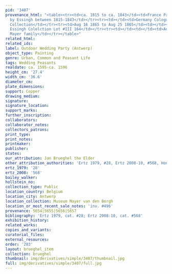 ```yaml
---
pid: '3407'
provenance_html: "<table><tr><td>ca. 1815 to ca. 1843</td><td>France Paris</td><td>Acquired
  by Essingh between 1815-1843</td></tr><tr><td></td><td>Germany Cologne</td><td>Essingh
  Collection</td></tr><tr><td>Aug 16 1865 to Aug 25 1865</td><td></td><td>Sale from
  Essingh Colelction Lot #III 164</td></tr><tr><td></td><td></td><td>Acquired by the
  Mayer family</td></tr></table>"
related_html: 
related_ids: 
label: Outdoor Wedding Party (Antwerp)
object_type: Painting
genre: Urban, Common and Peasant Life
tags: Wedding Peasants
realdate: ca. 1595-ca. 1596
height_cm: '27.4'
width_cm: '36.6'
diameter_cm: 
plate_dimensions: 
support: Copper
drawing_medium: 
signature: 
signature_location: 
support_marks: 
further_inscription: 
collaborators: 
collaborator_notes: 
collectors_patrons: 
print_type: 
print_notes: 
printmaker: 
publisher: 
states: 
our_attribution: Jan Brueghel the Elder
other_attribution_authorities: 'Ertz 1979, #28, Ertz 2008-10, #568, Honig database'
ertz_1979: '28'
ertz_2008: '568'
bailey_walker: 
hollstein_no: 
collection_type: Public
location_country: Belgium
location_city: Antwerp
location_collection: Museum Mayer van den Bergh
location_or_most_recent_sale_notes: 'inv. #496'
provenance: 5654|5655|5656|5657
bibliography: 'Ertz 1979, cat. #28; Ertz 2008-10, cat. #568'
exhibition_history: 
related_works: 
copies_and_variants: 
curatorial_files: 
external_resources: 
order: '283'
layout: brueghel_item
collection: brueghel
thumbnail: img/derivatives/simple/3407/thumbnail.jpg
full: img/derivatives/simple/3407/full.jpg
---
```

